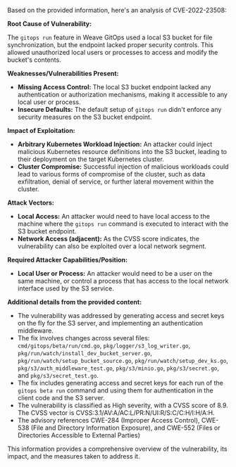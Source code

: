 Based on the provided information, here's an analysis of CVE-2022-23508:

**Root Cause of Vulnerability:**

The `gitops run` feature in Weave GitOps used a local S3 bucket for file synchronization, but the endpoint lacked proper security controls. This allowed unauthorized local users or processes to access and modify the bucket's contents.

**Weaknesses/Vulnerabilities Present:**

*   **Missing Access Control:** The local S3 bucket endpoint lacked any authentication or authorization mechanisms, making it accessible to any local user or process.
*   **Insecure Defaults:** The default setup of `gitops run` didn't enforce any security measures on the S3 bucket endpoint.

**Impact of Exploitation:**

*   **Arbitrary Kubernetes Workload Injection:** An attacker could inject malicious Kubernetes resource definitions into the S3 bucket, leading to their deployment on the target Kubernetes cluster.
*   **Cluster Compromise:** Successful injection of malicious workloads could lead to various forms of compromise of the cluster, such as data exfiltration, denial of service, or further lateral movement within the cluster.

**Attack Vectors:**

*   **Local Access:** An attacker would need to have local access to the machine where the `gitops run` command is executed to interact with the S3 bucket endpoint.
*   **Network Access (adjacent):** As the CVSS score indicates, the vulnerability can also be exploited over a local network segment.

**Required Attacker Capabilities/Position:**

*   **Local User or Process:** An attacker would need to be a user on the same machine, or control a process that has access to the local network interface used by the S3 service.

**Additional details from the provided content:**

*   The vulnerability was addressed by generating access and secret keys on the fly for the S3 server, and implementing an authentication middleware.
*   The fix involves changes across several files: `cmd/gitops/beta/run/cmd.go`, `pkg/logger/s3_log_writer.go`, `pkg/run/watch/install_dev_bucket_server.go`, `pkg/run/watch/setup_bucket_source.go`, `pkg/run/watch/setup_dev_ks.go`, `pkg/s3/auth_middleware_test.go`, `pkg/s3/minio.go`, `pkg/s3/secret.go`, and `pkg/s3/secret_test.go`.
*   The fix includes generating access and secret keys for each run of the `gitops beta run` command and using them for authentication in the client code and the S3 server.
*   The vulnerability is classified as High severity, with a CVSS score of 8.9. The CVSS vector is  CVSS:3.1/AV:A/AC:L/PR:N/UI:R/S:C/C:H/I:H/A:H.
*   The advisory references CWE-284 (Improper Access Control), CWE-538 (File and Directory Information Exposure), and CWE-552 (Files or Directories Accessible to External Parties)

This information provides a comprehensive overview of the vulnerability, its impact, and the measures taken to address it.